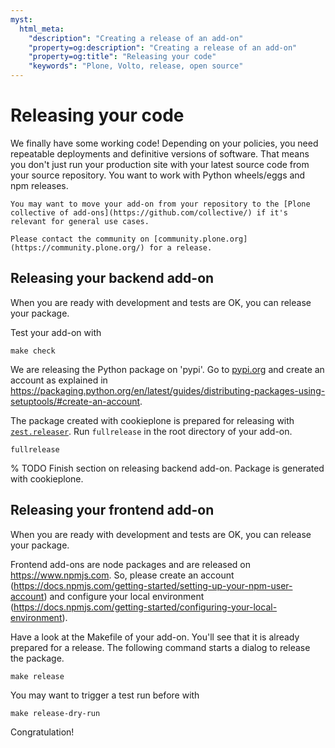 ```yaml
---
myst:
  html_meta:
    "description": "Creating a release of an add-on"
    "property=og:description": "Creating a release of an add-on"
    "property=og:title": "Releasing your code"
    "keywords": "Plone, Volto, release, open source"
---
```


# Releasing your code

We finally have some working code!
Depending on your policies, you need repeatable deployments and definitive versions of software.
That means you don't just run your production site with your latest source code from your source repository.
You want to work with Python wheels/eggs and npm releases.

```{note}
You may want to move your add-on from your repository to the [Plone collective of add-ons](https://github.com/collective/) if it's relevant for general use cases.

Please contact the community on [community.plone.org](https://community.plone.org/) for a release.
```


## Releasing your backend add-on

When you are ready with development and tests are OK, you can release your package.

Test your add-on with 

```shell
make check
```

We are releasing the Python package on 'pypi'.
Go to [pypi.org](https://pypi.org) and create an account as explained in https://packaging.python.org/en/latest/guides/distributing-packages-using-setuptools/#create-an-account.

The package created with cookieplone is prepared for releasing with [`zest.releaser`](https://github.com/zestsoftware/zest.releaser/).
Run `fullrelease` in the root directory of your add-on.

```shell
fullrelease
```

% TODO Finish section on releasing backend add-on. Package is generated with cookieplone.


## Releasing your frontend add-on

When you are ready with development and tests are OK, you can release your package.

Frontend add-ons are node packages and are released on https://www.npmjs.com.
So, please create an account (https://docs.npmjs.com/getting-started/setting-up-your-npm-user-account) and configure your local environment (https://docs.npmjs.com/getting-started/configuring-your-local-environment).

Have a look at the Makefile of your add-on.
You'll see that it is already prepared for a release.
The following command starts a dialog to release the package.

```{code-block} console
make release
```

You may want to trigger a test run before with

```{code-block} console
make release-dry-run
```

Congratulation!
